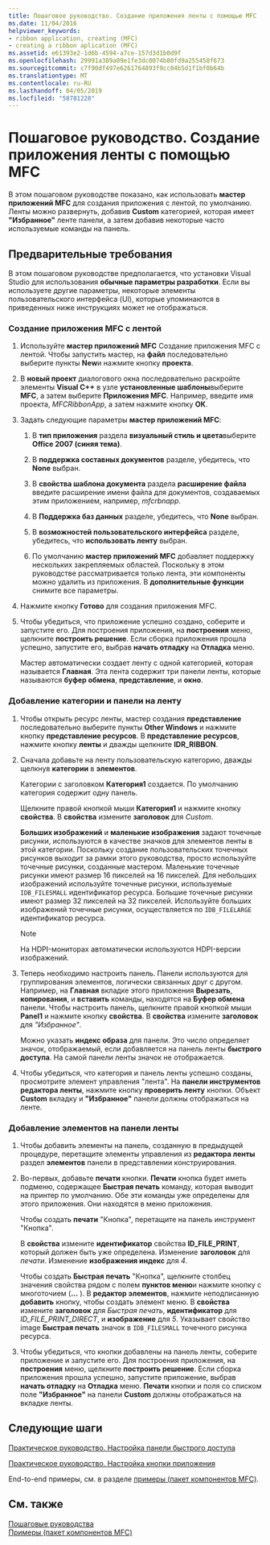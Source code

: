 ```yaml
---
title: Пошаговое руководство. Создание приложения ленты с помощью MFC
ms.date: 11/04/2016
helpviewer_keywords:
- ribbon application, creating (MFC)
- creating a ribbon aplication (MFC)
ms.assetid: e61393e2-1d6b-4594-a7ce-157d3d1b0d9f
ms.openlocfilehash: 29991a389a09e1fe3dc0074b80fd9a255458f673
ms.sourcegitcommit: c7f90df497e6261764893f9cc04b5d1f1bf0b64b
ms.translationtype: MT
ms.contentlocale: ru-RU
ms.lasthandoff: 04/05/2019
ms.locfileid: "58781228"
---
```

# <a name="walkthrough-creating-a-ribbon-application-by-using-mfc"></a>Пошаговое руководство. Создание приложения ленты с помощью MFC

В этом пошаговом руководстве показано, как использовать **мастер приложений MFC** для создания приложения с лентой, по умолчанию. Ленты можно развернуть, добавив **Custom** категорией, которая имеет **"Избранное"** ленте панели, а затем добавив некоторые часто используемые команды на панель.

## <a name="prerequisites"></a>Предварительные требования

В этом пошаговом руководстве предполагается, что установки Visual Studio для использования **обычные параметры разработки**. Если вы используете другие параметры, некоторые элементы пользовательского интерфейса (UI), которые упоминаются в приведенных ниже инструкциях может не отображаться.

### <a name="to-create-an-mfc-application-that-has-a-ribbon"></a>Создание приложения MFC с лентой

1. Используйте **мастер приложений MFC** Создание приложения MFC с лентой. Чтобы запустить мастер, на **файл** последовательно выберите пункты **New**и нажмите кнопку **проекта**.

1. В **новый проект** диалогового окна последовательно раскройте элементы **Visual C++** в узле **установленные шаблоны**выберите **MFC**, а затем выберите  **Приложения MFC**. Например, введите имя проекта, *MFCRibbonApp*, а затем нажмите кнопку **ОК**.

1. Задать следующие параметры **мастер приложений MFC**:

    1. В **тип приложения** раздела **визуальный стиль и цвета**выберите **Office 2007 (синяя тема)**.

    1. В **поддержка составных документов** разделе, убедитесь, что **None** выбран.

    1. В **свойства шаблона документа** раздела **расширение файла** введите расширение имени файла для документов, создаваемых этим приложением, например, *mfcrbnapp*.

    1. В **Поддержка баз данных** разделе, убедитесь, что **None** выбран.

    1. В **возможностей пользовательского интерфейса** разделе, убедитесь, что **использовать ленту** выбран.

    1. По умолчанию **мастер приложений MFC** добавляет поддержку нескольких закрепляемых областей. Поскольку в этом руководстве рассматривается только лента, эти компоненты можно удалить из приложения. В **дополнительные функции** снимите все параметры.

1. Нажмите кнопку **Готово** для создания приложения MFC.

1. Чтобы убедиться, что приложение успешно создано, соберите и запустите его. Для построения приложения, на **построения** меню, щелкните **построить решение**. Если сборка приложения прошла успешно, запустите его, выбрав **начать отладку** на **Отладка** меню.

    Мастер автоматически создает ленту с одной категорией, которая называется **Главная**. Эта лента содержит три панели ленты, которые называются **буфер обмена**, **представление**, и **окно**.

### <a name="to-add-a-category-and-panel-to-the-ribbon"></a>Добавление категории и панели на ленту

1. Чтобы открыть ресурс ленты, мастер создания **представление** последовательно выберите пункты **Other Windows** и нажмите кнопку **представление ресурсов**. В **представление ресурсов**, нажмите кнопку **ленты** и дважды щелкните **IDR_RIBBON**.

1. Сначала добавьте на ленту пользовательскую категорию, дважды щелкнув **категории** в **элементов**.

    Категории с заголовком **Категория1** создается. По умолчанию категория содержит одну панель.

    Щелкните правой кнопкой мыши **Категория1** и нажмите кнопку **свойства**. В **свойства** измените **заголовок** для *Custom*.

    **Больших изображений** и **маленькие изображения** задают точечные рисунки, используются в качестве значков для элементов ленты в этой категории. Поскольку создание пользовательских точечных рисунков выходит за рамки этого руководства, просто используйте точечные рисунки, созданные мастером. Маленькие точечные рисунки имеют размер 16 пикселей на 16 пикселей. Для небольших изображений используйте точечные рисунки, используемые `IDB_FILESMALL` идентификатор ресурса. Большие точечные рисунки имеют размер 32 пикселей на 32 пикселей. Используйте больших изображений точечные рисунки, осуществляется по `IDB_FILELARGE` идентификатор ресурса.

    > [!NOTE]
    > На HDPI-мониторах автоматически используются HDPI-версии изображений.

1. Теперь необходимо настроить панель. Панели используются для группирования элементов, логически связанных друг с другом. Например, на **Главная** вкладке этого приложения **Вырезать**, **копирования**, и **вставить** команды, находятся на  **Буфер обмена** панели. Чтобы настроить панель, щелкните правой кнопкой мыши **Panel1** и нажмите кнопку **свойства**. В **свойства** измените **заголовок** для *"Избранное"*.

    Можно указать **индекс образа** для панели. Это число определяет значок, отображаемый, если добавляется на панель ленты **быстрого доступа**. На самой панели ленты значок не отображается.

1. Чтобы убедиться, что категория и панель ленты успешно созданы, просмотрите элемент управления "лента". На **панели инструментов редактора ленты**, нажмите кнопку **проверить ленту** кнопки. Объект **Custom** вкладку и **"Избранное"** панели должны отображаться на ленте.

### <a name="to-add-elements-to-the-ribbon-panels"></a>Добавление элементов на панели ленты

1. Чтобы добавить элементы на панель, созданную в предыдущей процедуре, перетащите элементы управления из **редактора ленты** раздел **элементов** панели в представлении конструирования.

1. Во-первых, добавьте **печати** кнопки. **Печати** кнопка будет иметь подменю, содержащее **Быстрая печать** команду, которая выводит на принтер по умолчанию. Обе эти команды уже определены для этого приложения. Они находятся в меню приложения.

    Чтобы создать **печати** "Кнопка", перетащите на панель инструмент "Кнопка".

    В **свойства** измените **идентификатор** свойства **ID_FILE_PRINT**, который должен быть уже определена. Изменение **заголовок** для *печати*. Изменение **изображения индекс** для *4*.

    Чтобы создать **Быстрая печать** "Кнопка", щелкните столбец значения свойства рядом с полем **пунктов меню**и нажмите кнопку с многоточием (**...** ). В **редактор элементов**, нажмите неподписанную **добавить** кнопку, чтобы создать элемент меню. В **свойства** измените **заголовок** для *Быстрая печать*, **идентификатор** для *ID_FILE_PRINT_DIRECT*, и **изображение** для *5*. Указывает свойство image **Быстрая печать** значок в `IDB_FILESMALL` точечного рисунка ресурса.

1. Чтобы убедиться, что кнопки добавлены на панель ленты, соберите приложение и запустите его. Для построения приложения, на **построения** меню, щелкните **построить решение**. Если сборка приложения прошла успешно, запустите приложение, выбрав **начать отладку** на **Отладка** меню. **Печати** кнопки и поля со списком поле **"Избранное"** на панели **Custom** должны отображаться на вкладке ленты.

## <a name="next-steps"></a>Следующие шаги

[Практическое руководство. Настройка панели быстрого доступа](../mfc/how-to-customize-the-quick-access-toolbar.md)

[Практическое руководство. Настройка кнопки приложения](../mfc/how-to-customize-the-application-button.md)

End-to-end примеры, см. в разделе [примеры (пакет компонентов MFC)](../overview/visual-cpp-samples.md).

## <a name="see-also"></a>См. также

[Пошаговые руководства](../mfc/walkthroughs-mfc.md)<br/>
[Примеры (пакет компонентов MFC)](../overview/visual-cpp-samples.md)
